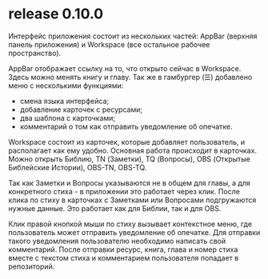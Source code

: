 # release 0.10.0

Интерфейс приложения состоит из нескольких частей: AppBar (верхняя панель приложения) и Workspace (все остальное рабочее пространство).

AppBar отображает ссылку на то, что открыто сейчас в Workspace.
Здесь можно менять книгу и главу.
Так же в гамбургер (☰) добавлено меню с несколькими функциями:
 - смена языка интерфейса;
 - добавление карточек с ресурсами;
 - два шаблона с карточками;
 - комментарий о том как отправить уведомление об опечатке.

Workspace состоит из карточек, которые добавляет пользователь, и располагает как ему удобно.
Основная работа происходит в карточках.
Можно открыть Библию, TN (Заметки), TQ (Вопросы), OBS (Открытые Библейские Истории), OBS-TN, OBS-TQ.

Так как Заметки и Вопросы указываются не в общем для главы, а для конкретного стиха - в приложении это работает через клик.
После клика по стиху в карточках с Заметками или Вопросами подгружаются нужные данные. Это работает как для Библии, так и для OBS.

Клик правой кнопкой мыши по стиху вызывает контекстное меню, где пользователь может отправить уведомление об опечатке. Для отправки такого уведомления пользователю необходимо написать свой комментарий. После отправки ресурс, книга, глава и номер стиха вместе с текстом стиха и комментарием пользователя попадает в репозиторий.
